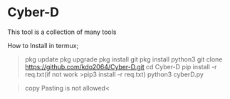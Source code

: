 # Cyber-D
This tool is a collection of many tools


How to Install in termux;
> pkg update
> pkg upgrade
> pkg install git
> pkg install python3
> git clone https://github.com/kdo2064/Cyber-D.git
> cd Cyber-D
> pip install -r req.txt(if not work >pip3 install -r req.txt)
> python3 cyberD.py


>copy Pasting is not allowed<
